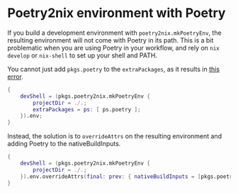 # Poetry2nix environment with Poetry

If you build a development environment with `poetry2nix.mkPoetryEnv`,
the resulting environment will not come with Poetry in its path.
This is a bit problematic when you are using Poetry in your workflow,
and rely on `nix develop` or `nix-shell` to set up your shell and PATH.

You cannot just add `pkgs.poetry` to the `extraPackages`, as it results
in [this error](./build-log-python-env.log).

```nix
{
    devShell = (pkgs.poetry2nix.mkPoetryEnv {
        projectDir = ./.;
        extraPackages = ps: [ ps.poetry ];
    }).env;
}
```

Instead, the solution is to `overrideAttrs` on the resulting environment
and adding Poetry to the nativeBuildInputs.

```nix
{
    devShell = (pkgs.poetry2nix.mkPoetryEnv {
        projectDir = ./.;
    }).env.overrideAttrs(final: prev: { nativeBuildInputs = [pkgs.poetry]; });
}
```
